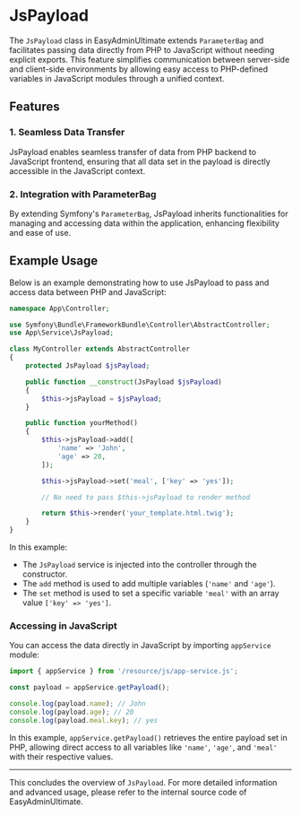 # JsPayload

The `JsPayload` class in EasyAdminUltimate extends `ParameterBag` and facilitates passing data directly from PHP to JavaScript without needing explicit exports. This feature simplifies communication between server-side and client-side environments by allowing easy access to PHP-defined variables in JavaScript modules through a unified context.

## Features

### 1. Seamless Data Transfer
JsPayload enables seamless transfer of data from PHP backend to JavaScript frontend, ensuring that all data set in the payload is directly accessible in the JavaScript context.

### 2. Integration with ParameterBag
By extending Symfony's `ParameterBag`, JsPayload inherits functionalities for managing and accessing data within the application, enhancing flexibility and ease of use.

## Example Usage

Below is an example demonstrating how to use JsPayload to pass and access data between PHP and JavaScript:

```php
namespace App\Controller;

use Symfony\Bundle\FrameworkBundle\Controller\AbstractController;
use App\Service\JsPayload;

class MyController extends AbstractController
{
    protected JsPayload $jsPayload;

    public function __construct(JsPayload $jsPayload)
    {
        $this->jsPayload = $jsPayload;
    }

    public function yourMethod()
    {
        $this->jsPayload->add([
            'name' => 'John',
            'age' => 20,
        ]);

        $this->jsPayload->set('meal', ['key' => 'yes']);

        // No need to pass $this->jsPayload to render method

        return $this->render('your_template.html.twig');
    }
}
```

In this example:
- The `JsPayload` service is injected into the controller through the constructor.
- The `add` method is used to add multiple variables (`'name'` and `'age'`).
- The `set` method is used to set a specific variable `'meal'` with an array value `['key' => 'yes']`.

### Accessing in JavaScript

You can access the data directly in JavaScript by importing `appService` module:

```javascript
import { appService } from '/resource/js/app-service.js';

const payload = appService.getPayload();

console.log(payload.name); // John
console.log(payload.age); // 20
console.log(payload.meal.key); // yes
```

In this example, `appService.getPayload()` retrieves the entire payload set in PHP, allowing direct access to all variables like `'name'`, `'age'`, and `'meal'` with their respective values.

---

This concludes the overview of `JsPayload`. For more detailed information and advanced usage, please refer to the internal source code of EasyAdminUltimate.